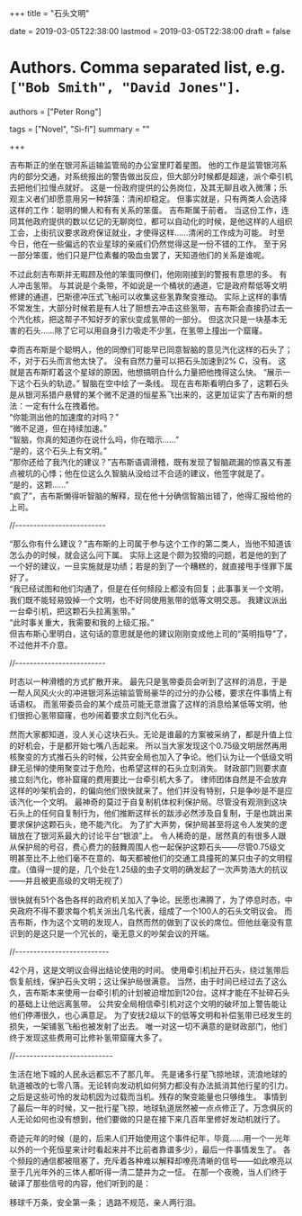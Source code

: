 +++
title = "石头文明"

date = 2019-03-05T22:38:00
lastmod = 2019-03-05T22:38:00
draft = false

# Authors. Comma separated list, e.g. `["Bob Smith", "David Jones"]`.
authors = ["Peter Rong"]

tags = ["Novel", "Si-fi"]
summary = ""

+++

吉布斯正的坐在银河系运输监管局的办公室里盯着星图。
他的工作是监管银河系内的部分交通，对系统报出的警告做出反应，但大部分时候都是超速，派个牵引机去把他们拉慢点就好。
这是一份政府提供的公务岗位，及其无聊且收入微薄；乐观主义者们却愿意用另一种辞藻：清闲却稳定。
但事实就是，只有两类人会选择这样的工作：聪明的懒人和有有关系的笨蛋。
吉布斯属于前者。
当这份工作，连同其他政府提供的数以亿记的无聊岗位，都可以自动化的时候，是他这样的人组织工会，上街抗议要求政府保证就业，才使得这样……清闲的工作成为可能。
时至今日，他在一些偏远的农业星球的亲戚们仍然觉得这是一份不错的工作。
至于另一部分笨蛋，他们只是尸位素餐的吸血虫罢了，天知道他们的关系是谁呢。

不过此刻吉布斯并无暇顾及他的笨蛋同僚们，他刚刚接到的警报有意思的多。
有人冲击氢带。
与其说是个条带，不如说是一个桶状的通道，它是政府帮低等文明修建的通道，巴斯德冲压式飞船可以收集这些氢靠聚变推动。
实际上这样的事情不常发生，大部分时候若是有人壮了胆想去冲击这些氢带，吉布斯会直接扔过去一个汽化核，把这帮子不知好歹的家伙变成氢带的一部分。
但这次只是一块基本无害的石头……除了它可以用自身引力吸走不少氢，在氢带上撞出一个窟窿。

幸而吉布斯是个聪明人，他的同僚们可能早已同意智脑的意见汽化这样的石头了；不，对于石头而言他太快了。
没有自然力量可以把石头加速到2% C，没有。
这就是吉布斯盯着这个星球的原因，他想搞明白什么力量把他拽得这么快。
“展示一下这个石头的轨迹。”
智脑在空中绘了一条线。
现在吉布斯看明白多了，这颗石头是从银河系猎户悬臂的某个微不足道的恒星系飞出来的，这更加证实了吉布斯的想法：一定有什么在拽着他。  
“你能测出他的加速度的对吗？”  
“微不足道，但在持续加速。”  
“智脑，你真的知道你在说什么吗，你在暗示……”  
“是的，这个石头上有文明。”  
“那你还给了我汽化的建议？”吉布斯语调滑稽，既有发现了智脑疏漏的惊喜又有差点被坑的心悸；他在位这么久智脑从没给过不合适的建议，他签字就是了。  
“是的，这颗……”  
“疯了”，吉布斯懒得听智脑的解释，现在他十分确信智脑出错了，他得汇报给他的上司。

//-------------------------

“那么你有什么建议？”吉布斯的上司属于参与这个工作的第二类人，当他不知道该怎么办的时候，就会这么问下属。
实际上这是个颇为狡猾的问题，若是他的到了一个好的建议，一旦实施就是功绩；若是的到了一个糟糕的，就直接甩手怪罪下属好了。  
“我已经试图和他们沟通了，但是在任何频段上都没有回复；此事事关一个文明，我们既不能轻易毁掉一个文明，也不好同使用氢带的低等文明交恶。 我建议派出一台牵引机，把这颗石头拉离氢带。”  
“此时事关重大，我需要和我的上级汇报。”  
但吉布斯心里明白，这句话的意思就是他的建议刚刚变成他上司的“英明指导”了，不过他并不介意。

//-------------------------

时态以一种滑稽的方式扩散开来。
最先只是氢带委员会听到了这样的消息，于是一帮人风风火火的冲进银河系运输监管局豪华的过分的办公楼，要求在件事情上有话语权。
而氢带委员会的某个成员可能无意泄露了这样的消息给某低等文明，他们很担心氢带窟窿，也吵闹着要求立刻汽化石头。

然而大家都知道，没人关心这块石头。无论是谁最的方案被采纳了，都是升值上位的好机会，于是都开始七嘴八舌起来。
所以当大家发现这个0.75级文明居然再用核聚变的方式推石头的时候，公共安全局也加入了争论。他们认为让一个低级文明肆无忌惮的使用聚变过于危险，也希望这样的石头立刻消失。
财政部门则要求直接立刻汽化，修补窟窿的费用要比一台牵引机大多了。
律师团体自然是不会放弃这样的吵架机会的，的偏向他们很快就来了。他们并没有特别，只是争吵是不是应该汽化一个文明。
最神奇的莫过于自复制机体权利保护局。尽管没有观测到这块石头上的任何自复制行为，他们推断这样长的跋涉必然涉及自复制，于是也跳出来要求保护这颗石头，绝不能汽化。
为了扩大声势，保护局甚至将这令人发笑的逻辑放在了银河系最大的讨论平台“银浪”上。
令人稀奇的是，居然真的有很多人跟从保护局的号召，费心费力的鼓舞周围人也一起保护这颗石头——尽管0.75级文明甚至比不上他们毫不在意的、每天都被他们的交通工具撞死的某只虫子的文明程度。（值得一提的是，几个处在1.25级的虫子文明的确发起了一次声势浩大的抗议——并且被更高级的文明无视了）

很快就有51个各色各样的政府机关加入了争论。民愿也沸腾了，为了停息时态，中央政府不得不要求每个机关派出几名代表，组成了一个100人的石头文明议会。
而吉布斯，作为这个文明的发现人，自然而然的做到了议长的席位。但他丝毫没有意识到的是这只是一个冗长的，毫无意义的吵架会议的开端。

//--------------------------

42个月，这是文明议会得出结论使用的时间。
使用牵引机扯开石头，绕过氢带后恢复航线，保护石头文明；这让保护局很满意。
当然，由于时间已经过去了这么久，吉布斯本来使用一台牵引机的计划被迫增加到120台。这样才能在不扯碎石头的基础上让他远离氢带。
公共安全局相信牵引机对这个文明的破坏加上警告能让他们停滞很久，也心满意足。
为了安抚2级以下的低等文明和补偿氢带已经发生的损失，一架铺氢飞船也被发射了出去。
唯一对这一切不满意的是财政部门，他们终于发现这些费用可比修补氢带窟窿大多了。

//---------------------------

生活在地下城的人民永远都忘不了那几年。
先是诸多行星飞掠地球，流浪地球的轨道被改的七零八落。无论转向发动机如何努力都没有办法抵消其他行星的引力。
之后是这些可怜的发动机因为过载而当机。残存的聚变能量也只够维生。
事情到了最后一年的时候，又一批行星飞掠，地球轨道居然被一点点修正了。万念俱灰的人无论如何也没有想到，他们要做的只是在接下来几百年里修好发动机就行了。

奇迹元年的时候（是的，后来人们开始使用这个事件纪年，毕竟……用一个一光年以外的一个死恒星来计时看起来并不比前者靠谱多少），最后一件事情发生了。
各个频段的通信都被阻塞了，充斥着各种难以解释却嘹亮清晰的信号——如此嘹亮以至于几光年外的三体人都听得一清二楚并为之一怔。
在那一个夜晚，当人们终于破译了那些信号的内容，他们听到的是：









移球千万条，安全第一条；
选路不规范，亲人两行泪。
